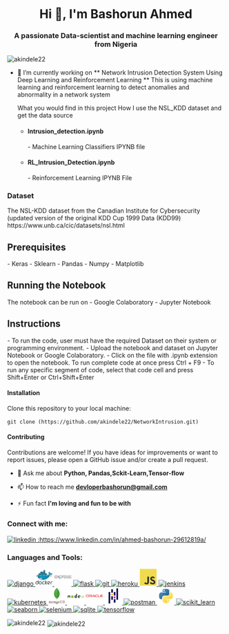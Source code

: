 <h1 align="center">Hi 👋, I'm Bashorun Ahmed</h1>
<h3 align="center">A passionate Data-scientist and machine learning engineer from Nigeria</h3>

<p align="left"> <img src="https://komarev.com/ghpvc/?username=akindele22&label=Profile%20views&color=0e75b6&style=flat" alt="akindele22" /> </p>

- 🔭 I’m currently working on ** Network Intrusion Detection System Using Deep Learning and Reinforcement Learning **
  This is using machine learning and reinforcement learning to detect anomalies and abnormality in a network system

  What you would find in this project
  How I use the NSL_KDD dataset and get the data source
  
  - <h4>Intrusion_detection.ipynb</h4> - Machine Learning Classifiers IPYNB file 

  - <h4>RL_Intrusion_Detection.ipynb</h4> - Reinforcement Learning IPYNB File

<h3> Dataset </h3>
The NSL-KDD dataset from the Canadian Institute for Cybersecurity (updated version of the original KDD Cup 1999 Data (KDD99)
https://www.unb.ca/cic/datasets/nsl.html

<h2>  Prerequisites </h2>
 - Keras 
 - Sklearn 
 - Pandas 
 - Numpy
 - Matplotlib

<h2> Running the Notebook </h2>
The notebook can be run on 
 - Google Colaboratory
 - Jupyter Notebook
 
 <h2>Instructions</h2>
 - To run the code, user must have the required Dataset on their system or programming environment.
 - Upload the notebook and dataset on Jupyter Notebook or Google
   Colaboratory.
 - Click on the file with .ipynb extension to open the notebook. To run
   complete code at once press Ctrl + F9
 - To run any specific segment of code, select that code cell and press
   Shift+Enter or Ctrl+Shift+Enter

   <h4> Installation </h4>

   Clone this repository to your local machine:
   ```shell
   git clone (https://github.com/akindele22/NetworkIntrusion.git)
   ```

  <h4>Contributing</h4>
  Contributions are welcome! If you have ideas for improvements or want to report issues, please open a GitHub issue and/or create a pull request.


- 💬 Ask me about **Python, Pandas,Sckit-Learn,Tensor-flow**

- 📫 How to reach me **devloperbashorun@gmail.com**

- ⚡ Fun fact **I'm loving and fun to be with**

<h3 align="left">Connect with me:</h3>
<p align="left">
<a href="https://linkedin.com/in/linkedin :https://www.linkedin.com/in/ahmed-bashorun-29612819a/" target="blank"><img align="center" src="https://raw.githubusercontent.com/rahuldkjain/github-profile-readme-generator/master/src/images/icons/Social/linked-in-alt.svg" alt="linkedin :https://www.linkedin.com/in/ahmed-bashorun-29612819a/" height="30" width="40" /></a>
</p>

<h3 align="left">Languages and Tools:</h3>
<p align="left"> <a href="https://www.djangoproject.com/" target="_blank" rel="noreferrer"> <img src="https://cdn.worldvectorlogo.com/logos/django.svg" alt="django" width="40" height="40"/> </a> <a href="https://www.docker.com/" target="_blank" rel="noreferrer"> <img src="https://raw.githubusercontent.com/devicons/devicon/master/icons/docker/docker-original-wordmark.svg" alt="docker" width="40" height="40"/> </a> <a href="https://expressjs.com" target="_blank" rel="noreferrer"> <img src="https://raw.githubusercontent.com/devicons/devicon/master/icons/express/express-original-wordmark.svg" alt="express" width="40" height="40"/> </a> <a href="https://flask.palletsprojects.com/" target="_blank" rel="noreferrer"> <img src="https://www.vectorlogo.zone/logos/pocoo_flask/pocoo_flask-icon.svg" alt="flask" width="40" height="40"/> </a> <a href="https://git-scm.com/" target="_blank" rel="noreferrer"> <img src="https://www.vectorlogo.zone/logos/git-scm/git-scm-icon.svg" alt="git" width="40" height="40"/> </a> <a href="https://heroku.com" target="_blank" rel="noreferrer"> <img src="https://www.vectorlogo.zone/logos/heroku/heroku-icon.svg" alt="heroku" width="40" height="40"/> </a> <a href="https://developer.mozilla.org/en-US/docs/Web/JavaScript" target="_blank" rel="noreferrer"> <img src="https://raw.githubusercontent.com/devicons/devicon/master/icons/javascript/javascript-original.svg" alt="javascript" width="40" height="40"/> </a> <a href="https://www.jenkins.io" target="_blank" rel="noreferrer"> <img src="https://www.vectorlogo.zone/logos/jenkins/jenkins-icon.svg" alt="jenkins" width="40" height="40"/> </a> <a href="https://kubernetes.io" target="_blank" rel="noreferrer"> <img src="https://www.vectorlogo.zone/logos/kubernetes/kubernetes-icon.svg" alt="kubernetes" width="40" height="40"/> </a> <a href="https://www.mongodb.com/" target="_blank" rel="noreferrer"> <img src="https://raw.githubusercontent.com/devicons/devicon/master/icons/mongodb/mongodb-original-wordmark.svg" alt="mongodb" width="40" height="40"/> </a> <a href="https://nodejs.org" target="_blank" rel="noreferrer"> <img src="https://raw.githubusercontent.com/devicons/devicon/master/icons/nodejs/nodejs-original-wordmark.svg" alt="nodejs" width="40" height="40"/> </a> <a href="https://www.oracle.com/" target="_blank" rel="noreferrer"> <img src="https://raw.githubusercontent.com/devicons/devicon/master/icons/oracle/oracle-original.svg" alt="oracle" width="40" height="40"/> </a> <a href="https://pandas.pydata.org/" target="_blank" rel="noreferrer"> <img src="https://raw.githubusercontent.com/devicons/devicon/2ae2a900d2f041da66e950e4d48052658d850630/icons/pandas/pandas-original.svg" alt="pandas" width="40" height="40"/> </a> <a href="https://postman.com" target="_blank" rel="noreferrer"> <img src="https://www.vectorlogo.zone/logos/getpostman/getpostman-icon.svg" alt="postman" width="40" height="40"/> </a> <a href="https://www.python.org" target="_blank" rel="noreferrer"> <img src="https://raw.githubusercontent.com/devicons/devicon/master/icons/python/python-original.svg" alt="python" width="40" height="40"/> </a> <a href="https://scikit-learn.org/" target="_blank" rel="noreferrer"> <img src="https://upload.wikimedia.org/wikipedia/commons/0/05/Scikit_learn_logo_small.svg" alt="scikit_learn" width="40" height="40"/> </a> <a href="https://seaborn.pydata.org/" target="_blank" rel="noreferrer"> <img src="https://seaborn.pydata.org/_images/logo-mark-lightbg.svg" alt="seaborn" width="40" height="40"/> </a> <a href="https://www.selenium.dev" target="_blank" rel="noreferrer"> <img src="https://raw.githubusercontent.com/detain/svg-logos/780f25886640cef088af994181646db2f6b1a3f8/svg/selenium-logo.svg" alt="selenium" width="40" height="40"/> </a> <a href="https://www.sqlite.org/" target="_blank" rel="noreferrer"> <img src="https://www.vectorlogo.zone/logos/sqlite/sqlite-icon.svg" alt="sqlite" width="40" height="40"/> </a> <a href="https://www.tensorflow.org" target="_blank" rel="noreferrer"> <img src="https://www.vectorlogo.zone/logos/tensorflow/tensorflow-icon.svg" alt="tensorflow" width="40" height="40"/> </a> </p>

<p><img align="left" src="https://github-readme-stats.vercel.app/api/top-langs?username=akindele22&show_icons=true&locale=en&layout=compact" alt="akindele22" /></p>

<p>&nbsp;<img align="center" src="https://github-readme-stats.vercel.app/api?username=akindele22&show_icons=true&locale=en" alt="akindele22" /></p>

